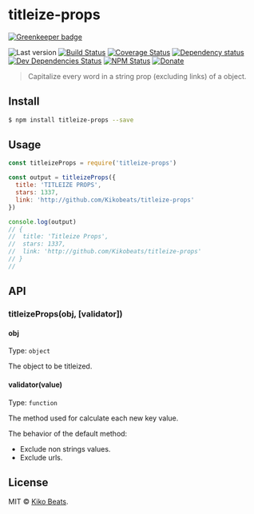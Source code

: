 # titleize-props

[![Greenkeeper badge](https://badges.greenkeeper.io/Kikobeats/titleize-props.svg)](https://greenkeeper.io/)

![Last version](https://img.shields.io/github/tag/Kikobeats/titleize-props.svg?style=flat-square)
[![Build Status](https://img.shields.io/travis/Kikobeats/titleize-props/master.svg?style=flat-square)](https://travis-ci.org/Kikobeats/titleize-props)
[![Coverage Status](https://img.shields.io/coveralls/Kikobeats/titleize-props.svg?style=flat-square)](https://coveralls.io/github/Kikobeats/titleize-props)
[![Dependency status](https://img.shields.io/david/Kikobeats/titleize-props.svg?style=flat-square)](https://david-dm.org/Kikobeats/titleize-props)
[![Dev Dependencies Status](https://img.shields.io/david/dev/Kikobeats/titleize-props.svg?style=flat-square)](https://david-dm.org/Kikobeats/titleize-props#info=devDependencies)
[![NPM Status](https://img.shields.io/npm/dm/titleize-props.svg?style=flat-square)](https://www.npmjs.org/package/titleize-props)
[![Donate](https://img.shields.io/badge/donate-paypal-blue.svg?style=flat-square)](https://paypal.me/Kikobeats)

> Capitalize every word in a string prop (excluding links) of a object.

## Install

```bash
$ npm install titleize-props --save
```

## Usage

```js
const titleizeProps = require('titleize-props')

const output = titleizeProps({
  title: 'TITLEIZE PROPS',
  stars: 1337,
  link: 'http://github.com/Kikobeats/titleize-props'
})

console.log(output)
// {
//  title: 'Titleize Props',
//  stars: 1337,
//  link: 'http://github.com/Kikobeats/titleize-props'
// }
//
```

## API

### titleizeProps(obj, [validator])

#### obj

Type: `object`

The object to be titleized.

#### validator(value)

Type: `function`<br>

The method used for calculate each new key value.

The behavior of the default method:

- Exclude non strings values.
- Exclude urls.

## License

MIT © [Kiko Beats](https://github.com/Kikobeats).
